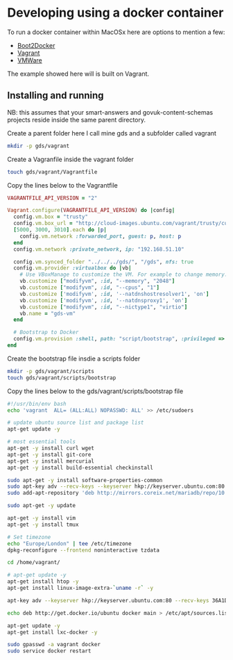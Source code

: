 # Developing using a docker container

To run a docker container within MacOSx here are options to mention a few:
  * [Boot2Docker](http://boot2docker.io/)
  * [Vagrant](http://www.vmware.com/uk/products/fusion)
  * [VMWare](http://www.vmware.com/uk/products/fusion)

The example showed here will is built on Vagrant.

## Installing and running

NB: this assumes that your smart-answers and govuk-content-schemas projects reside inside the same parent directory.

Create a parent folder here I call mine gds and a subfolder called vagrant

```bash
mkdir -p gds/vagrant
```

Create a Vagranfile inside the vagrant folder
```bash
touch gds/vagrant/Vagrantfile
```

Copy the lines below to the Vagrantfile

```ruby
VAGRANTFILE_API_VERSION = "2"

Vagrant.configure(VAGRANTFILE_API_VERSION) do |config|
  config.vm.box = "trusty"
  config.vm.box_url = "http://cloud-images.ubuntu.com/vagrant/trusty/current/trusty-server-cloudimg-amd64-vagrant-disk1.box"
  [5000, 3000, 3010].each do |p|
    config.vm.network :forwarded_port, guest: p, host: p
  end
  config.vm.network :private_network, ip: "192.168.51.10"

  config.vm.synced_folder "../../../gds/", "/gds", nfs: true
  config.vm.provider :virtualbox do |vb|
    # Use VBoxManage to customize the VM. For example to change memory:
    vb.customize ["modifyvm", :id, "--memory", "2048"]
    vb.customize ["modifyvm", :id, "--cpus", "1"]
    vb.customize ['modifyvm', :id, '--natdnshostresolver1', 'on']
    vb.customize ['modifyvm', :id, '--natdnsproxy1', 'on']
    vb.customize ["modifyvm", :id, "--nictype1", "virtio"]
    vb.name = "gds-vm"
  end

  # Bootstrap to Docker
  config.vm.provision :shell, path: "script/bootstrap", :privileged => true
end

```

Create the bootstrap file insdie a scripts folder

```bash
mkdir -p gds/vagrant/scripts
touch gds/vagrant/scripts/bootstrap

```
Copy the lines below to the gds/vagrant/scripts/bootstrap file

```bash
#!/usr/bin/env bash
echo 'vagrant  ALL= (ALL:ALL) NOPASSWD: ALL' >> /etc/sudoers

# update ubuntu source list and package list
apt-get update -y

# most essential tools
apt-get -y install curl wget
apt-get -y install git-core
apt-get -y install mercurial
apt-get -y install build-essential checkinstall

sudo apt-get -y install software-properties-common
sudo apt-key adv --recv-keys --keyserver hkp://keyserver.ubuntu.com:80 0xcbcb082a1bb943db
sudo add-apt-repository 'deb http://mirrors.coreix.net/mariadb/repo/10.0/ubuntu trusty main'

sudo apt-get -y update

apt-get -y install vim
apt-get -y install tmux

# Set timezone
echo "Europe/London" | tee /etc/timezone
dpkg-reconfigure --frontend noninteractive tzdata

cd /home/vagrant/

# apt-get update -y
apt-get install htop -y
apt-get install linux-image-extra-`uname -r` -y

apt-key adv --keyserver hkp://keyserver.ubuntu.com:80 --recv-keys 36A1D7869245C8950F966E92D8576A8BA88D21E9

echo deb http://get.docker.io/ubuntu docker main > /etc/apt/sources.list.d/docker.list

apt-get update -y
apt-get install lxc-docker -y

sudo gpasswd -a vagrant docker
sudo service docker restart

```
